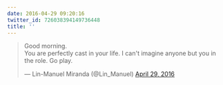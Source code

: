 ```yaml
---
date: 2016-04-29 09:20:16
twitter_id: 726038394149736448
title: ''
---
```


<blockquote class="twitter-tweet"><p lang="en" dir="ltr">Good morning. <br>You are perfectly cast in your life. I can&#39;t imagine anyone but you in the role. Go play.</p>&mdash; Lin-Manuel Miranda (@Lin_Manuel) <a href="https://twitter.com/Lin_Manuel/status/726025564696502272?ref_src=twsrc%5Etfw">April 29, 2016</a></blockquote>
<script async src="https://platform.twitter.com/widgets.js" charset="utf-8"></script>

